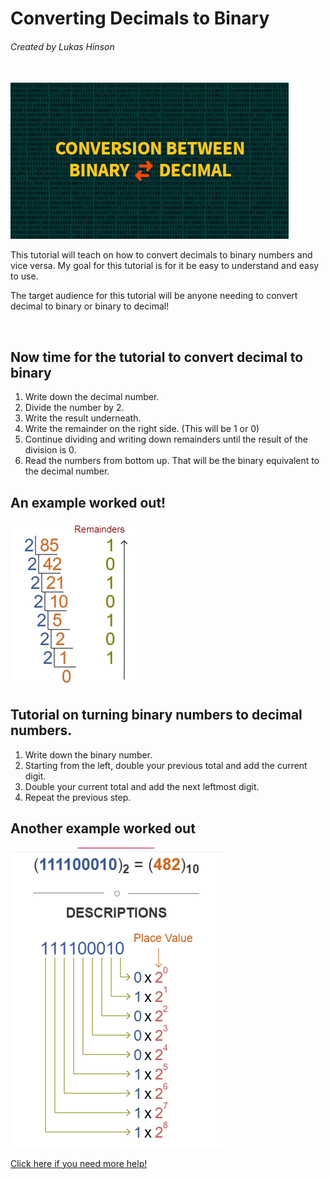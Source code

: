 <h1> Converting Decimals to Binary </h1> 
<h6> Created by Lukas Hinson </h6>
<br>

<img src="pic.png" alt="Pic">
<p> This tutorial will teach on how to convert decimals to binary numbers and vice versa. My goal for this tutorial is for it be easy to understand and easy to use. </p>
<p> The target audience for this tutorial will be anyone needing to convert decimal to binary or binary to decimal! </p>
<br>
<h2> Now time for the tutorial to convert decimal to binary </h2>
<ol>
  <li>Write down the decimal number.</li>
  <li>Divide the number by 2.</li>
  <li>Write the result underneath.</li>
  <li>Write the remainder on the right side. (This will be 1 or 0) </li>
  <li>Continue dividing and writing down remainders until the result of the division is 0.</li>
  <li>Read the numbers from bottom up. That will be the binary equivalent to the decimal number. </li>
</ol>

<h2> An example worked out! </h2>
<img src="pic3.PNG" alt="Pic">

<br>

<h2>Tutorial on turning binary numbers to decimal numbers.</h2>
<ol>
  <li>Write down the binary number.</li>
  <li>Starting from the left, double your previous total and add the current digit.</li>
  <li>Double your current total and add the next leftmost digit.</li>
  <li>Repeat the previous step.</li>
</ol>

<h2> Another example worked out </h2>
<img src="pic4.PNG" alt="Pic">

[Click here if you need more help!](https://www.youtube.com/embed/rsxT4FfRBaM)


